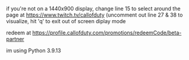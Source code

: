 if you're not on a 1440x900 display, change line 15 to select around the page at https://www.twitch.tv/callofduty 
(uncomment out line 27 & 38 to visualize, hit 'q' to exit out of screen diplay mode

redeem at https://profile.callofduty.com/promotions/redeemCode/beta-partner

im using Python 3.9.13


